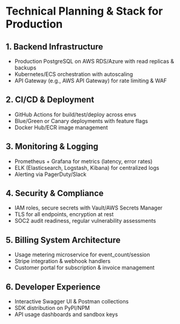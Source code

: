 # Technical Planning & Stack for Production

## 1. Backend Infrastructure
- Production PostgreSQL on AWS RDS/Azure with read replicas & backups
- Kubernetes/ECS orchestration with autoscaling
- API Gateway (e.g., AWS API Gateway) for rate limiting & WAF

## 2. CI/CD & Deployment
- GitHub Actions for build/test/deploy across envs
- Blue/Green or Canary deployments with feature flags
- Docker Hub/ECR image management

## 3. Monitoring & Logging
- Prometheus + Grafana for metrics (latency, error rates)
- ELK (Elasticsearch, Logstash, Kibana) for centralized logs
- Alerting via PagerDuty/Slack

## 4. Security & Compliance
- IAM roles, secure secrets with Vault/AWS Secrets Manager
- TLS for all endpoints, encryption at rest
- SOC2 audit readiness, regular vulnerability assessments

## 5. Billing System Architecture
- Usage metering microservice for event_count/session
- Stripe integration & webhook handlers
- Customer portal for subscription & invoice management

## 6. Developer Experience
- Interactive Swagger UI & Postman collections
- SDK distribution on PyPI/NPM
- API usage dashboards and sandbox keys
